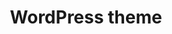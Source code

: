 ---
title: 'WordPress theme'
slug: '/wordpress-theme'
description: 'Get a professionally crafted custom WordPress theme without the cruft, tailored for your needs. No off-the-shelf solutions here.'
order: 1
image: 'wordpress'
img: 'services'
---